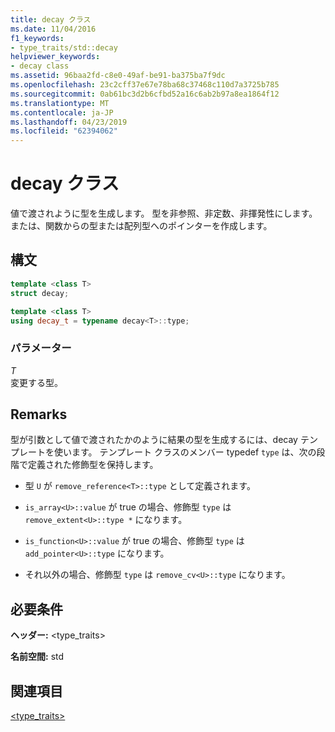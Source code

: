 ```yaml
---
title: decay クラス
ms.date: 11/04/2016
f1_keywords:
- type_traits/std::decay
helpviewer_keywords:
- decay class
ms.assetid: 96baa2fd-c8e0-49af-be91-ba375ba7f9dc
ms.openlocfilehash: 23c2cff37e67e78ba68c37468c110d7a3725b785
ms.sourcegitcommit: 0ab61bc3d2b6cfbd52a16c6ab2b97a8ea1864f12
ms.translationtype: MT
ms.contentlocale: ja-JP
ms.lasthandoff: 04/23/2019
ms.locfileid: "62394062"
---
```

# <a name="decay-class"></a>decay クラス

値で渡されように型を生成します。 型を非参照、非定数、非揮発性にします。または、関数からの型または配列型へのポインターを作成します。

## <a name="syntax"></a>構文

```cpp
template <class T>
struct decay;

template <class T>
using decay_t = typename decay<T>::type;
```

### <a name="parameters"></a>パラメーター

*T*<br/>
変更する型。

## <a name="remarks"></a>Remarks

型が引数として値で渡されたかのように結果の型を生成するには、decay テンプレートを使います。 テンプレート クラスのメンバー typedef `type` は、次の段階で定義された修飾型を保持します。

- 型 `U` が `remove_reference<T>::type` として定義されます。

- `is_array<U>::value` が true の場合、修飾型 `type` は `remove_extent<U>::type *` になります。

- `is_function<U>::value` が true の場合、修飾型 `type` は `add_pointer<U>::type` になります。

- それ以外の場合、修飾型 `type` は `remove_cv<U>::type` になります。

## <a name="requirements"></a>必要条件

**ヘッダー:** \<type_traits>

**名前空間:** std

## <a name="see-also"></a>関連項目

[<type_traits>](../standard-library/type-traits.md)<br/>
